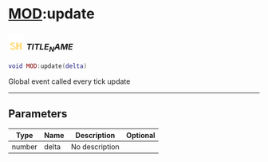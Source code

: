 # [MOD](../mod/README.md):update

### <img src="../../.gitbook/assets/shared.png" width="32" height="32" /> $TITLE_NAME$

```lua
void MOD:update(delta)
```

Global event called every tick update<br>

-----------------
## Parameters

| Type   | Name | Description | Optional |
| ------ | ---- | ----------- | -------: |
| number | delta | No description |  |
